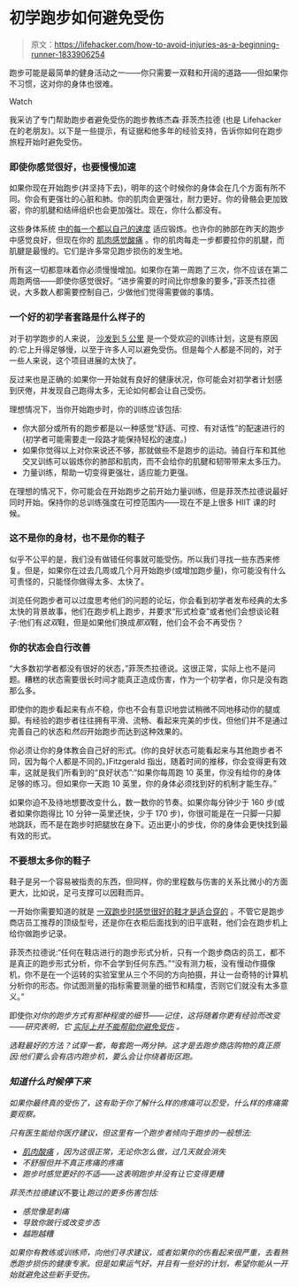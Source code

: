 # 初学跑步如何避免受伤

> 原文：<https://lifehacker.com/how-to-avoid-injuries-as-a-beginning-runner-1833906254>

跑步可能是最简单的健身活动之一——你只需要一双鞋和开阔的道路——但如果你不习惯，这对你的身体也很难。

Watch

我采访了专门帮助跑步者避免受伤的跑步教练杰森·菲茨杰拉德 (也是 Lifehacker 在的老朋友)。以下是一些提示，有证据和他多年的经验支持，告诉你如何在跑步旅程开始时避免受伤。

### 即使你感觉很好，也要慢慢加速

如果你现在开始跑步(并坚持下去)，明年的这个时候你的身体会在几个方面有所不同。你会有更强壮的心脏和肺。你的肌肉会更强壮，耐力更好。你的骨骼会更加致密，你的肌腱和结缔组织也会更加强壮。现在，你什么都没有。

这些身体系统 [中的每一个都以自己的速度](https://qz.com/quartzy/1515463/how-to-avoid-injuries-when-you-start-running/) 适应锻炼。也许你的肺部在昨天的跑步中感觉良好，但现在你的 [肌肉感觉酸痛](https://vitals.lifehacker.com/what-to-do-about-your-sore-muscles-1832462699) 。你的肌肉每走一步都要拉你的肌腱，而肌腱是最慢的。它们是许多常见跑步损伤的发生地。

所有这一切都意味着你必须慢慢增加。如果你在第一周跑了三次，你不应该在第二周跑两倍——即使你感觉很好。“进步需要的时间比你想象的要多，”菲茨杰拉德说，大多数人都需要控制自己，少做他们觉得需要做的事情。

### 一个好的初学者套路是什么样子的

对于初学跑步的人来说， [沙发到 5 公里](https://vitals.lifehacker.com/all-the-questions-youll-have-when-you-start-couch-to-5k-1830857969) 是一个受欢迎的训练计划，这是有原因的:它上升得足够慢，以至于许多人可以避免受伤。但是每个人都是不同的，对于一些人来说，这个项目进展的太快了。

反过来也是正确的:如果你一开始就有良好的健康状况，你可能会对初学者计划感到厌倦，并发现自己跑得太多，无论如何都会让自己受伤。

理想情况下，当你开始跑步时，你的训练应该包括:

*   你大部分或所有的跑步都是以一种感觉“舒适、可控、有对话性”的配速进行的(初学者可能需要走一段路才能保持轻松的速度。)
*   如果你觉得以上对你来说还不够，那就做些不是跑步的运动。骑自行车和其他交叉训练可以锻炼你的肺部和肌肉，而不会给你的肌腱和韧带带来太多压力。
*   力量训练，帮助一切变得更强壮，适应能力更强。

在理想的情况下，你可能会在开始跑步之前开始力量训练，但是菲茨杰拉德说最好同时开始。保持你的总训练强度在可控范围内——现在不是上很多 HIIT 课的时候。

### 这不是你的身材，也不是你的鞋子

似乎不公平的是，我们没有做错任何事就可能受伤。所以我们寻找一些东西来修复。但是，如果你在过去几周或几个月开始跑步(或增加跑步量)，你可能没有什么可责怪的，只能怪你做得太多、太快了。

浏览任何跑步者可以过度思考他们的问题的论坛，你会看到初学者发布经典的太多太快的背景故事，他们在跑步机上跑步，并要求“形式检查”或者他们会想谈论鞋子:他们有*这双*鞋，但是如果他们换成*那双*鞋，他们会不会不再受伤？

### 你的状态会自行改善

“大多数初学者都没有很好的状态，”菲茨杰拉德说。这很正常，实际上也不是问题。糟糕的状态需要很长时间才能真正造成伤害，作为一个初学者，你只是没有跑那么多。

即使你的跑步看起来有点不稳，你也不会有意识地尝试稍微不同地移动你的腿或脚。有经验的跑步者往往拥有平滑、流畅、看起来完美的步伐，但他们并不是通过完善自己的状态和*然后*开始跑步而达到这种效果的。

你必须让你的身体教会自己好的形式。(你的良好状态可能看起来与其他跑步者不同，因为每个人都是不同的。)Fitzgerald 指出，随着时间的推移，你会变得更有效率，这就是我们所看到的“良好状态”:“如果你每周跑 10 英里，你没有给你的身体足够的练习。但如果你一天跑 10 英里，你的身体必须找到好的机制才能生存。”

如果你迫不及待地想要改变什么，数一数你的节奏。如果你每分钟少于 160 步(或者如果你跑得比 10 分钟一英里还快，少于 170 步)，你很可能是在一只脚一只脚地跳跃，而不是在跑步时把腿放在身下。迈出更小的步伐，你的身体会更快找到最有效的形式。

### 不要想太多你的鞋子

鞋子是另一个容易被指责的东西，但同样，你的里程数与伤害的关系比微小的方面更大，比如说，足弓支撑可以因鞋而异。

一开始你需要知道的就是 [一双跑步时感觉很好的鞋才是适合穿的](https://vitals.lifehacker.com/comfort-in-running-shoes-may-not-mean-what-you-think-1726179952) 。不管它是跑步商店员工推荐的顶级型号，还是你在衣柜后面找到的旧平底鞋，他们会在跑步机上给你做跑步记录。

菲茨杰拉德说:“任何在鞋店进行的跑步形式分析，只有一个跑步商店的员工，都不是真正的跑步形式分析，你不会学到任何东西。”“没有测力板，没有慢动作摄像机，你不是在一个运转的实验室里从三个不同的方向拍摄，并让一台奇特的计算机分析你的形态。你试图测量的指标需要测量的细节和精度，否则它们就没有太多意义。”

即使你*对你的跑步方式有那种程度的细节——记住，这将随着你更有经验而改变——研究表明，它 [实际上并不能帮助你避免受伤](https://lifehacker.com/why-foot-motion-doesnt-contribute-to-running-injuries-593625102) 。*

*选鞋最好的方法？试穿一套，每套跑一两分钟。这才是去跑步商店购物的真正原因:他们要么会有店内跑步机，要么会让你绕着街区跑。*

### *知道什么时候停下来*

*如果你最终真的受伤了，这有助于你了解什么样的疼痛可以忍受，什么样的疼痛需要观察。*

*只有医生能给你医疗建议，但这里有一个跑步者倾向于跑步的一般想法:*

*   *[肌肉酸痛](https://vitals.lifehacker.com/what-to-do-about-your-sore-muscles-1832462699) ，因为这很正常，无论你怎么做，过几天就会消失*
*   *不舒服但并不真正疼痛的疼痛*
*   *跑步时感觉更好的不适——这表明跑步并没有让它变得更糟*

*菲茨杰拉德建议*不要让*跑过的更多伤害包括:*

*   *感觉像是刺痛*
*   *导致你跛行或改变步态*
*   *越跑越糟*

*如果你有教练或训练师，向他们寻求建议，或者如果你的伤看起来很严重，去看熟悉跑步损伤的健康专家。但是如果运气好，并且有一些好的计划，希望你能从一开始就避免这些新手受伤。*